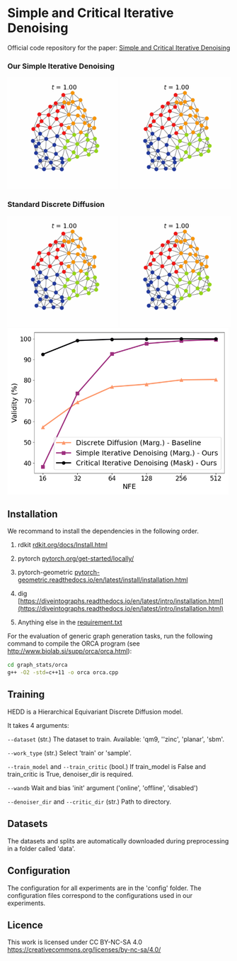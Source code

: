 # Simple and Critical Iterative Denoising

Official code repository for the paper: [Simple and Critical Iterative Denoising](https://arxiv.org/html/2503.21592v1)


### Our Simple Iterative Denoising

<img src="misc/graph_sid_mask_bidirection.gif" width="250">
<img src="misc/graph_sid_marginals_bidirection.gif" width="250">

### Standard Discrete Diffusion

<img src="misc/graph_ddm_mask_bidirection.gif" width="250">
<img src="misc/graph_ddm_marginals_bidirection.gif" width="250">


<img src="misc/validity.png" width="500">

## Installation

We recommand to install the dependencies in the following order.

1. rdkit [rdkit.org/docs/Install.html](https://www.rdkit.org/docs/Install.html) 

2. pytorch [pytorch.org/get-started/locally/](https://pytorch.org/get-started/locally/)

3. pytorch-geometric [pytorch-geometric.readthedocs.io/en/latest/install/installation.html](https://pytorch-geometric.readthedocs.io/en/latest/install/installation.html)

4. dig [https://diveintographs.readthedocs.io/en/latest/intro/installation.html](https://diveintographs.readthedocs.io/en/latest/intro/installation.html)

5. Anything else in the [requirement.txt](doc/requirements.txt)


For the evaluation of generic graph generation tasks, run the following command to compile the ORCA program (see http://www.biolab.si/supp/orca/orca.html):

```sh
cd graph_stats/orca 
g++ -O2 -std=c++11 -o orca orca.cpp
```

## Training

HEDD is a Hierarchical Equivariant Discrete Diffusion model.

It takes 4 arguments:

```--dataset``` (str.) The dataset to train. Available: 'qm9, ''zinc', 'planar', 'sbm'.

```--work_type``` (str.) Select 'train' or 'sample'.

```--train_model``` and ```--train_critic``` (bool.) If train_model is False and train_critic is True, 
denoiser_dir is required. 

```--wandb``` Wait and bias 'init' argument ('online', 'offline', 'disabled')

```--denoiser_dir``` and ```--critic_dir``` (str.) Path to directory. 


## Datasets

The datasets and splits are automatically downloaded during preprocessing in a folder called 'data'.

## Configuration

The configuration for all experiments are in the 'config' folder. 
The configuration files correspond to the configurations used in our experiments. 

## Licence

 This work is licensed under CC BY-NC-SA 4.0 
 https://creativecommons.org/licenses/by-nc-sa/4.0/
